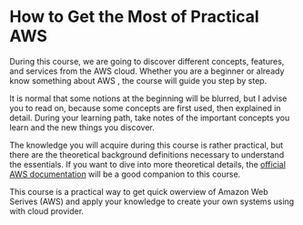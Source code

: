 # How to Get the Most of Practical AWS

During this course, we are going to discover different concepts, features, and services from the
AWS cloud. Whether you are a beginner or already know something about AWS , the course will guide you
step by step.

It is normal that some notions at the beginning will be blurred, but I advise you to read on,
because some concepts are first used, then explained in detail. During your learning path, take
notes of the important concepts you learn and the new things you discover.

The knowledge you will acquire during this course is rather practical, but there are the theoretical
background definitions necessary to understand the essentials. If you want to dive into more
theoretical details, the [official AWS documentation](https://docs.aws.amazon.com/) will be a good companion to this course.

This course is a practical way to get quick owerview of Amazon Web Serives (AWS) and apply your knowledge
to create your own systems using with cloud provider.

